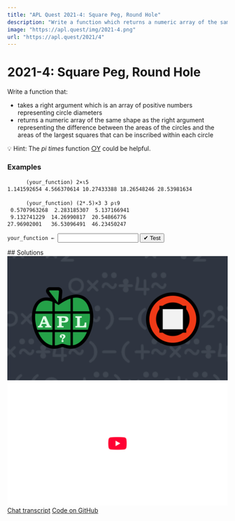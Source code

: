 ```yaml
---
title: "APL Quest 2021-4: Square Peg, Round Hole"
description: "Write a function which returns a numeric array of the same shape as the right argument representing the difference between the areas of the circles and the areas of the largest squares that can be inscribed within each circle."
image: "https://apl.quest/img/2021-4.png"
url: "https://apl.quest/2021/4"
---
```


# <span class=s>2021-</span>4: Square Peg, Round Hole
<!-- Write a function which returns a numeric array of the same shape as the right argument representing the difference between the areas of the circles and the areas of the largest squares that can be inscribed within each circle. -->
Write a function that:

- takes a right argument which is an array of positive numbers representing circle diameters
- returns a numeric array of the same shape as the right argument representing the difference between the areas of the circles and the areas of the largest squares that can be inscribed within each circle

💡 Hint: The <em>pi times</em> function <a href="https://help.dyalog.com/latest/#Language/Primitive%20Functions/Pi%20Times.htm" class="language-APL" target="_blank">○Y</a> could be helpful.

### Examples

```APL
      (your_function) 2×⍳5
1.141592654 4.566370614 10.27433388 18.26548246 28.53981634

      (your_function) (2*.5)×3 3 ⍴⍳9
 0.5707963268  2.283185307  5.137166941
 9.132741229  14.26990817  20.54866776 
27.96902001   36.53096491  46.23450247 
```
<div class="pdiv">
  <code onclick="p_Input.focus()">your_function ← </code><input id="p_Input" autocomplete="off" spellcheck="false" oninput="this.parentElement.querySelector`button`.disabled=false;localStorage.setItem(window.location.pathname,this.value)" onkeypress="subm(event)">
  <button onclick="alert$.next`Testing…`;submitSolution`p`" class="md-button md-button--primary">&#x2714; Test</button>
</div>
<blockquote id="p_Output"></blockquote>
## Solutions
<div onclick="play(this)" title="Video on YouTube" class="yt">
<img alt="Video Thumbnail" src="../../img/2021-4.png">
<img alt="YouTube" src="../../img/yt-big.png">
</div>
<a href="https://chat.stackexchange.com/transcript/52405?m=64360617#64360617" target="_blank" class="md-button md-button--primary">Chat transcript</a>
<a href="https://github.com/abrudz/apl_quest/tree/main/2021/4.apl" target="_blank" class="md-button md-button--primary right">Code on GitHub</a>

<script>
    testCases={"a":["1.141592654 4.566370614 10.27433388 18.26548246 28.53981634","(2*.5)×3 3⍴⍳9","?((1+?2)⍴1+?2)⍴10"],"b":["10×?3⍴0","4","0","⍬","0 0⍴0","0 3⍴0","3 0⍴0","5 0 1⍴0"],"f":" {(2*⍨⍵÷2)×¯2+○1}","p":"⊢"}
    p_Input.value=localStorage.getItem(window.location.pathname)
    play=e=>e.outerHTML=`<iframe src="https://www.youtube.com/embed/h0RS-rEV3BM?list=PLYKQVqyrAEj9wDIUyLDGtDAFTKY38BUMN&autoplay=1" title="<span class=s>2021-</span>4: Square Peg, Round Hole (APL Quest 2021-4)" frameborder="0" allow="accelerometer; autoplay; clipboard-write; encrypted-media; gyroscope; picture-in-picture; web-share" referrerpolicy="strict-origin-when-cross-origin" allowfullscreen></iframe>`
</script>
